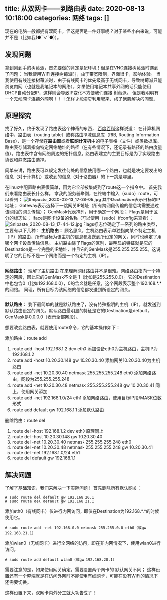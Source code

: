 title: 从双网卡——到路由表
date: 2020-08-13 10:18:00
categories: 网络
tags: []
---
现在的电脑一般都拥有双网卡，但这是否是一件好事呢？对于某些小白来说，可能并不是（比如我(●ˇ∀ˇ●)）。

发现问题
----
拿到刚到手的树莓派，首先要做的肯定是配环境！但是在VNC连接树莓派时遇到了问题：
当我使用WIFI连接树莓派时，由于带宽限制，界面很卡，影响体验。
当我使用有线连接树莓派时，由于有线网卡的优先级高于无线网卡，导致树莓派只能浏览内网（也就是我笔记本的网络），如果使用笔记本共享外网的话只能使用DHCP自动分配IP，这样则会导致IP变化不方便我们连接 树莓派。
但是我明明有一个无线网卡连接外网啊！！！怎样才能把它利用起来，成了我要解决的问题。

原理探究
----
找了好久，终于发现了路由表这个神奇的东西，
[百度百科][1]这样说道：
在计算机网络中，路由表（routing table）或称路由择域信息库（RIB, Routing Information Base），是一个存储在**路由器**或者**联网计算机**中的电子表格（文件）或类数据库。路由表存储着指向特定网络地址的路径（在有些情况下，还记录有路径的路由度量值）。路由表中含有网络周边的拓扑信息。路由表建立的主要目标是为了实现路由协议和静态路由选择。

简单来讲，路由表可以规定发往何处的信息使用哪一个路由，也就是决定要发出的信息（对于计算机）或收到的信息（对于路由器）的下一跳是哪里。

在linux中配置路由表很简单，因为它全部被集成到了route这一个指令中。
首先我们来看路由表长什么样。
拿我的服务器举例，在终端中输入（sudo）route，可以看到：
![Snipaste_2020-08-13_17-38-05.jpg][2]
其中Destination表示目标的IP地址；
Gateway表示选择下一跳网关IP地址（所有跨网段传输的信息均需要通过该网段的网关传输）；
GenMask代表掩码，用于确定一个网段；
Flags是用于区分的标志位；
Iface是网卡设备的名称（可以使用（sudo）ifconfig来查看）；
![Snipaste_2020-08-13_17-44-12.jpg][3]
Flags标志位确定了一系列的路由类型，主要有以下几种：
**主机路由：**
顾名思义，主机路由表示单独指向某个特定主机（IP）的路由，所有目标为该主机的信息都发送到所设定的网关，同时也确定了用哪个网卡设备传输信息。
主机路由除了Flags的区别，最明显的特征就是它的Destination是一个完整的IP地址，并且它的GenMask是255.255.255.255。这说明了它的目标不是一个网络而是一个特定的主机（IP）。

----------

**网络路由：**
理解了主机路由 在来理解网络路由并不是很难。网络路由指向一个特定的网段，因此它的GenMask不全是 1（比如是255.255.0.0）。它的Destination中也包含0（比如192.168.0.0），0的含义就是任意，这个网段表示整个192.168.*.*的网络。
同理，所有目标为该网络的信息都发送到所设定的网关。

----------

**默认路由：**
剩下最简单的就是默认路由了，没有特殊指明的主机（IP），就发送到默认路由设定的网关。默认路由最明显的特征是它的Destination是default，GenMask是0.0.0.0（表示全部网段）。

想要改变路由表，就要使用route命令，它的基本操作如下：

添加路由：route add
 1. route add -host 192.168.1.2 dev eth0 添加设备eth0为主机路由，主机IP为192.168.1.2
 2. route add -host 10.20.30.148 gw 10.20.30.40 添加网关10.20.30.40为主机路由
 3. route add -net 10.20.30.40 netmask 255.255.255.248 eth0 添加网络路由，网段为255.255.255.248 
 4. route add -net 10.20.30.48 netmask 255.255.255.248 gw 10.20.30.41 同上，使用网关添加
 5. route add -net 192.168.1.0/24 eth1 添加网络路由，使用目标IP段/MASK位数形式
 6. route add default gw 192.168.1.1 添加默认路由

删除路由：route del
 1. route del -host 192.168.1.2 dev eth0 原理同上
 2. route del -host 10.20.30.148 gw 10.20.30.40
 3. route del -net 10.20.30.40 netmask 255.255.255.248 eth0
 4. route del -net 10.20.30.48 netmask 255.255.255.248 gw 10.20.30.41
 5. route del -net 192.168.1.0/24 eth1
 6. route del default gw 192.168.1.1

解决问题
----
了解了基础知识，我们来解决一下实际问题！
首先删除所有默认网关：

    # sudo route del default gw 192.168.20.1
    # sudo route del default gw 192.168.21.1

添加eth0（有线网卡）仅进行内网访问，即仅在Destination为192.168.*.*的时候使用它。

    # sudo route add -net 192.168.0.0 netmask 255.255.0.0 eth0（或gw 192.168.21.1）

添加wlan0（无线网卡）进行全网络的访问，即在非内网情况下，使用wlan0进行访问。

    # sudo route add default wlan0（或gw 192.168.20.1）

需要注意的是，如果使用网关确定，需要设置两个网卡的 默认网关不同；
这样设置还有一个弊端就是在访问外网时不能使用有线网卡，可能在没有WiFi的情况下还需要切换。

这样设置下来，双网卡内外分工就大功告成了！




  [1]: https://baike.baidu.com/item/%E8%B7%AF%E7%94%B1%E8%A1%A8
  [2]: /old_images/2020/08/75184131.jpg
  [3]: /old_images/2020/08/1049549032.jpg
